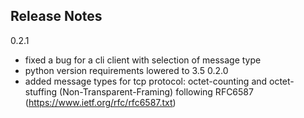 ## Release Notes
0.2.1
- fixed a bug for a cli client with selection of message type
- python version requirements lowered to 3.5
0.2.0
- added message types for tcp protocol: octet-counting and octet-stuffing (Non-Transparent-Framing) following RFC6587 (https://www.ietf.org/rfc/rfc6587.txt)
